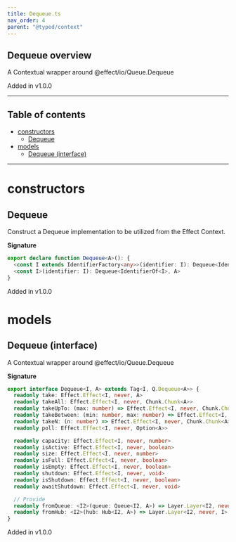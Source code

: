 ```yaml
---
title: Dequeue.ts
nav_order: 4
parent: "@typed/context"
---
```


## Dequeue overview

A Contextual wrapper around @effect/io/Queue.Dequeue

Added in v1.0.0

---

<h2 class="text-delta">Table of contents</h2>

- [constructors](#constructors)
  - [Dequeue](#dequeue)
- [models](#models)
  - [Dequeue (interface)](#dequeue-interface)

---

# constructors

## Dequeue

Construct a Dequeue implementation to be utilized from the Effect Context.

**Signature**

```ts
export declare function Dequeue<A>(): {
  <const I extends IdentifierFactory<any>>(identifier: I): Dequeue<IdentifierOf<I>, A>
  <const I>(identifier: I): Dequeue<IdentifierOf<I>, A>
}
```

Added in v1.0.0

# models

## Dequeue (interface)

A Contextual wrapper around @effect/io/Queue.Dequeue

**Signature**

```ts
export interface Dequeue<I, A> extends Tag<I, Q.Dequeue<A>> {
  readonly take: Effect.Effect<I, never, A>
  readonly takeAll: Effect.Effect<I, never, Chunk.Chunk<A>>
  readonly takeUpTo: (max: number) => Effect.Effect<I, never, Chunk.Chunk<A>>
  readonly takeBetween: (min: number, max: number) => Effect.Effect<I, never, Chunk.Chunk<A>>
  readonly takeN: (n: number) => Effect.Effect<I, never, Chunk.Chunk<A>>
  readonly poll: Effect.Effect<I, never, Option<A>>

  readonly capacity: Effect.Effect<I, never, number>
  readonly isActive: Effect.Effect<I, never, boolean>
  readonly size: Effect.Effect<I, never, number>
  readonly isFull: Effect.Effect<I, never, boolean>
  readonly isEmpty: Effect.Effect<I, never, boolean>
  readonly shutdown: Effect.Effect<I, never, void>
  readonly isShutdown: Effect.Effect<I, never, boolean>
  readonly awaitShutdown: Effect.Effect<I, never, void>

  // Provide
  readonly fromQueue: <I2>(queue: Queue<I2, A>) => Layer.Layer<I2, never, I>
  readonly fromHub: <I2>(hub: Hub<I2, A>) => Layer.Layer<I2, never, I>
}
```

Added in v1.0.0
